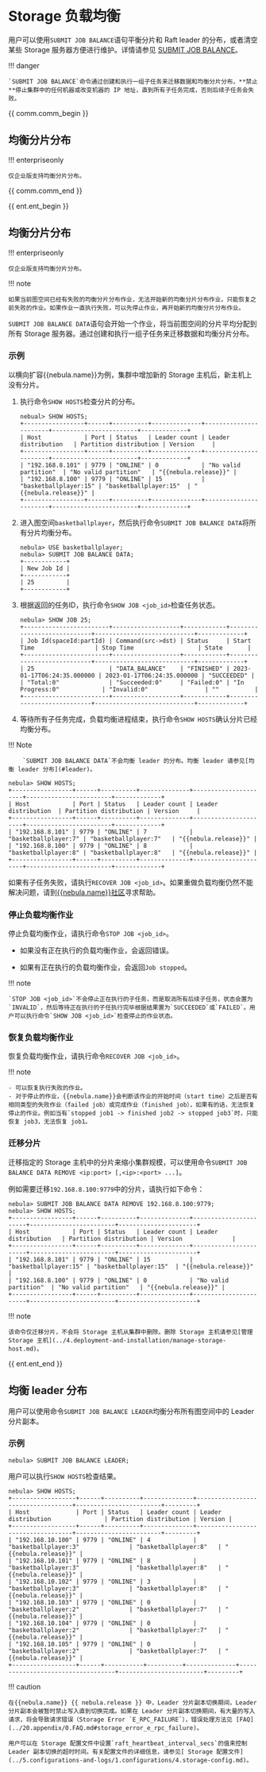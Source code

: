 # Storage 负载均衡

用户可以使用`SUBMIT JOB BALANCE`语句平衡分片和 Raft leader 的分布，或者清空某些 Storage 服务器方便进行维护。详情请参见 [SUBMIT JOB BALANCE](../synchronization-and-migration/2.balance-syntax.md)。

!!! danger

    `SUBMIT JOB BALANCE`命令通过创建和执行一组子任务来迁移数据和均衡分片分布，**禁止**停止集群中的任何机器或改变机器的 IP 地址，直到所有子任务完成，否则后续子任务会失败。

{{ comm.comm_begin }}
## 均衡分片分布

!!! enterpriseonly

    仅企业版支持均衡分片分布。
{{ comm.comm_end }}

{{ ent.ent_begin }}
## 均衡分片分布

!!! enterpriseonly

    仅企业版支持均衡分片分布。

!!! note

    如果当前图空间已经有失败的均衡分片分布作业，无法开始新的均衡分片分布作业，只能恢复之前失败的作业。如果作业一直执行失败，可以先停止作业，再开始新的均衡分片分布作业。

`SUBMIT JOB BALANCE DATA`语句会开始一个作业，将当前图空间的分片平均分配到所有 Storage 服务器。通过创建和执行一组子任务来迁移数据和均衡分片分布。

### 示例

以横向扩容{{nebula.name}}为例，集群中增加新的 Storage 主机后，新主机上没有分片。

1. 执行命令`SHOW HOSTS`检查分片的分布。

    ```ngql
    nebual> SHOW HOSTS;
    +-----------------+------+----------+--------------+-----------------------+------------------------+-------------+
    | Host            | Port | Status   | Leader count | Leader distribution   | Partition distribution | Version     |
    +-----------------+------+----------+--------------+-----------------------+------------------------+-------------+
    | "192.168.8.101" | 9779 | "ONLINE" | 0            | "No valid partition"  | "No valid partition"   | "{{nebula.release}}" |
    | "192.168.8.100" | 9779 | "ONLINE" | 15           | "basketballplayer:15" | "basketballplayer:15"  | "{{nebula.release}}" |
    +-----------------+------+----------+--------------+-----------------------+------------------------+-------------+
    ```

2. 进入图空间`basketballplayer`，然后执行命令`SUBMIT JOB BALANCE DATA`将所有分片均衡分布。

    ```ngql
    nebula> USE basketballplayer;
    nebula> SUBMIT JOB BALANCE DATA;
    +------------+
    | New Job Id |
    +------------+
    | 25         |
    +------------+
    ```

3. 根据返回的任务ID，执行命令`SHOW JOB <job_id>`检查任务状态。

    ```ngql
    nebula> SHOW JOB 25;
    +------------------------+-------------------+------------+----------------------------+----------------------------+-------------+
    | Job Id(spaceId:partId) | Command(src->dst) | Status     | Start Time                 | Stop Time                  | State       |
    +------------------------+-------------------+------------+----------------------------+----------------------------+-------------+
    | 25                     | "DATA_BALANCE"    | "FINISHED" | 2023-01-17T06:24:35.000000 | 2023-01-17T06:24:35.000000 | "SUCCEEDED" |
    | "Total:0"              | "Succeeded:0"     | "Failed:0" | "In Progress:0"            | "Invalid:0"                | ""          |
    +------------------------+-------------------+------------+----------------------------+----------------------------+-------------+
    ```

4. 等待所有子任务完成，负载均衡进程结束，执行命令`SHOW HOSTS`确认分片已经均衡分布。

  !!! Note

        `SUBMIT JOB BALANCE DATA`不会均衡 leader 的分布。均衡 leader 请参见[均衡 leader 分布](#leader)。

  ```ngql
  nebula> SHOW HOSTS;
  +-----------------+------+----------+--------------+----------------------+------------------------+-------------+
  | Host            | Port | Status   | Leader count | Leader distribution  | Partition distribution | Version     |
  +-----------------+------+----------+--------------+----------------------+------------------------+-------------+
  | "192.168.8.101" | 9779 | "ONLINE" | 7            | "basketballplayer:7" | "basketballplayer:7"   | "{{nebula.release}}" |
  | "192.168.8.100" | 9779 | "ONLINE" | 8            | "basketballplayer:8" | "basketballplayer:8"   | "{{nebula.release}}" |
  +-----------------+------+----------+--------------+----------------------+------------------------+-------------+
  ```

如果有子任务失败，请执行`RECOVER JOB <job_id>`。如果重做负载均衡仍然不能解决问题，请到[{{nebula.name}}社区](https://discuss.nebula-graph.com.cn/)寻求帮助。

### 停止负载均衡作业

停止负载均衡作业，请执行命令`STOP JOB <job_id>`。

- 如果没有正在执行的负载均衡作业，会返回错误。

- 如果有正在执行的负载均衡作业，会返回`Job stopped`。

!!! note

    `STOP JOB <job_id>`不会停止正在执行的子任务，而是取消所有后续子任务，状态会置为`INVALID`，然后等待正在执行的子任执行完毕根据结果置为`SUCCEEDED`或`FAILED`。用户可以执行命令`SHOW JOB <job_id>`检查停止的作业状态。

### 恢复负载均衡作业

恢复负载均衡作业，请执行命令`RECOVER JOB <job_id>`。

!!! note
  
    - 可以恢复执行失败的作业。
    - 对于停止的作业，{{nebula.name}}会判断该作业的开始时间（start time）之后是否有相同类型的失败作业（failed job）或完成作业（finished job），如果有的话，无法恢复停止的作业。例如当有`stopped job1 -> finished job2 -> stopped job3`时，只能恢复 job3，无法恢复 job1。

### 迁移分片

迁移指定的 Storage 主机中的分片来缩小集群规模，可以使用命令`SUBMIT JOB BALANCE DATA REMOVE <ip:port> [,<ip>:<port> ...]`。

例如需要迁移`192.168.8.100:9779`中的分片，请执行如下命令：

```ngql
nebula> SUBMIT JOB BALANCE DATA REMOVE 192.168.8.100:9779;
nebula> SHOW HOSTS;
+-----------------+------+----------+--------------+-----------------------+------------------------+----------------------+
| Host            | Port | Status   | Leader count | Leader distribution   | Partition distribution | Version              |
+-----------------+------+----------+--------------+-----------------------+------------------------+----------------------+
| "192.168.8.101" | 9779 | "ONLINE" | 15           | "basketballplayer:15" | "basketballplayer:15"  | "{{nebula.release}}" |
| "192.168.8.100" | 9779 | "ONLINE" | 0            | "No valid partition"  | "No valid partition"   | "{{nebula.release}}" |
+-----------------+------+----------+--------------+-----------------------+------------------------+----------------------+
```

!!! note

    该命令仅迁移分片，不会将 Storage 主机从集群中删除。删除 Storage 主机请参见[管理 Storage 主机](../4.deployment-and-installation/manage-storage-host.md)。

{{ ent.ent_end }}

<!-- 下面是注释内容
!!! danger

    `SUBMIT JOB BALANCE`命令通过创建和执行一组子任务来迁移数据和均衡分片分布，不要停止集群中的任何机器或改变机器的 IP 地址，直到所有子任务完成，否则后续子任务会失败。

## 均衡分片分布

### 示例

以横向扩容{{nebula.name}}为例，Zone 中增加新的 Storage 服务器后，新服务器上没有分片。

1. 将新增的 3 台 Storage 服务器加入集群，分别加入图空间`basketballplayer`所属的 Zone。关于 Zone 的介绍请参见[管理逻辑机架（Zone）](../4.deployment-and-installation/5.zone.md)。

  ```ngql
  nebual> ADD HOSTS 192.168.10.103:9779 INTO ZONE "zone1";
  nebual> ADD HOSTS 192.168.10.104:9779 INTO ZONE "zone2";
  nebual> ADD HOSTS 192.168.10.105:9779 INTO ZONE "zone3";
  ```

2. 执行命令 [`SHOW HOSTS`](../3.ngql-guide/7.general-query-statements/6.show/6.show-hosts.md) 检查分片的分布。

  ```ngql
  nebual> SHOW HOSTS;
  +------------------+------+----------+--------------+-----------------------------------+------------------------+---------+
  | Host             | Port | Status   | Leader count | Leader distribution               | Partition distribution | Version |
  +------------------+------+----------+--------------+-----------------------------------+------------------------+---------+
  | "192.168.10.100" | 9779 | "ONLINE" | 4            | "basketballplayer:4"              | "basketballplayer:15"  | "{{nebula.release}}" |
  | "192.168.10.101" | 9779 | "ONLINE" | 8            | "basketballplayer:8"              | "basketballplayer:15"  | "{{nebula.release}}" |
  | "192.168.10.102" | 9779 | "ONLINE" | 3            | "basketballplayer:3"              | "basketballplayer:15"  | "{{nebula.release}}" |
  | "192.168.10.103" | 9779 | "ONLINE" | 0            | "No valid partition"              | "No valid partition"   | "{{nebula.release}}" |
  | "192.168.10.104" | 9779 | "ONLINE" | 0            | "No valid partition"              | "No valid partition"   | "{{nebula.release}}" |
  | "192.168.10.105" | 9779 | "ONLINE" | 0            | "No valid partition"              | "No valid partition"   | "{{nebula.release}}" |
  +------------------+------+----------+--------------+-----------------------------------+------------------------+---------+
  ```

1. 执行命令`BALANCE IN ZONE`将当前图空间内每个 Zone 内部的分片均衡分布。

  ```ngql
  nebula> USE basketballplayer;
  nebula> BALANCE IN ZONE;
  +------------+
  | New Job Id |
  +------------+
  | 30         |
  +------------+
  ```

4. 根据返回的作业 ID，执行命令`SHOW JOB <job_id>`检查作业状态。

  ```ngql
  nebula> SHOW JOB 30;
  +-------------------------+--------------------------------------------+-------------+---------------------------------+---------------------------------+-------------+
  | Job Id(spaceId:partId)  | Command(src->dst)                          | Status      | Start Time                      | Stop Time                       | Error Code  |
  +-------------------------+--------------------------------------------+-------------+---------------------------------+---------------------------------+-------------+
  | 30                      | "DATA_BALANCE"                             | "FINISHED"  | "2022-01-12T02:27:00.000000000" | "2022-01-12T02:30:31.000000000" | "SUCCEEDED" |
  | "30, 23:1"              | "192.168.10.100:9779->192.168.10.103:9779" | "SUCCEEDED" | 2022-01-12T02:27:00.000000      | 2022-01-12T02:27:30.000000      | "SUCCEEDED" |
  | "30, 23:2"              | "192.168.10.100:9779->192.168.10.103:9779" | "SUCCEEDED" | 2022-01-12T02:27:00.000000      | 2022-01-12T02:27:01.000000      | "SUCCEEDED" |
  ......
  | "Total:21"              | "Succeeded:21"                             | "Failed:0"  | "In Progress:0"                 | "Invalid:0"                     | ""          |
  +-------------------------+--------------------------------------------+-------------+---------------------------------+---------------------------------+-------------+
  ```

5. 等待所有子任务完成，负载均衡进程结束，执行命令`SHOW HOSTS`确认分片已经均衡分布。

  !!! Note

        `BALANCE IN ZONE`不会均衡 leader 的分布。均衡 leader 请参见[均衡 leader 分布](#leader)。

  ```ngql
  nebula> SHOW HOSTS;
  +------------------+------+----------+--------------+-----------------------------------+------------------------+---------+
  | Host             | Port | Status   | Leader count | Leader distribution               | Partition distribution | Version |
  +------------------+------+----------+--------------+-----------------------------------+------------------------+---------+
  | "192.168.10.100" | 9779 | "ONLINE" | 4            | "basketballplayer:4"              | "basketballplayer:8"   | "{{nebula.release}}" |
  | "192.168.10.101" | 9779 | "ONLINE" | 8            | "basketballplayer:8"              | "basketballplayer:8"   | "{{nebula.release}}" |
  | "192.168.10.102" | 9779 | "ONLINE" | 3            | "basketballplayer:3"              | "basketballplayer:8"   | "{{nebula.release}}" |
  | "192.168.10.103" | 9779 | "ONLINE" | 0            | "No valid partition"              | "basketballplayer:7"   | "{{nebula.release}}" |
  | "192.168.10.104" | 9779 | "ONLINE" | 0            | "No valid partition"              | "basketballplayer:7"   | "{{nebula.release}}" |
  | "192.168.10.105" | 9779 | "ONLINE" | 0            | "No valid partition"              | "basketballplayer:7"   | "{{nebula.release}}" |
  +------------------+------+-----------+----------+--------------+-----------------------------------+------------------------+---------+
  ```

如果有子任务失败，请重启作业，详情参见[作业管理](../3.ngql-guide/4.job-statements.md)。如果重做负载均衡仍然不能解决问题，请到 [{{nebula.name}}社区](https://discuss.nebula-graph.com.cn/)寻求帮助。

## 停止负载均衡作业

停止负载均衡作业，请执行命令`STOP JOB <job_id>`。

- 如果没有正在执行的负载均衡作业，会返回错误。

- 如果有正在执行的负载均衡作业，会返回`Job stopped`。

!!! note

    - `STOP JOB <job_id>`不会停止正在执行的子任务，而是取消所有后续子任务，状态会置为`INVALID`，然后等待正在执行的子任执行完毕根据结果置为`SUCCEEDED`或`FAILED`。用户可以执行命令`SHOW JOB <job_id>`检查停止的作业状态。
    - 宕机重启后，作业状态变为`QUEUE`，子任务如果之前是`INVALID`或`FAILED`，状态会置为`IN_PROGRESS`，如果是`IN_PROGRESS`或`SUCCEEDED`则保持不变。

一旦所有子任务都完成或停止，用户可以再次执行命令`RECOVER JOB <job_id>`重启作业，子任务按原有的状态继续执行。

## 移除 Storage 服务器

移除指定的 Storage 服务器来缩小集群规模，可以使用命令`BALANCE IN ZONE REMOVE <ip>:<port> [,<ip>:<port> ...]`将指定 Storage 服务器清空，然后使用命令`DROP HOSTS <ip>:<port> [,<ip>:<port> ...]`将指定 Storage 服务器移除。

### 示例

如果需要移除以下两台 Storage 服务器。

|IP 地址|端口|
|:---|:---|
|192.168.10.104|9779|
|192.168.10.105|9779|

1. 执行如下命令清空指定 Storage 服务器：

  ```ngql
  nebula> BALANCE IN ZONE REMOVE 192.168.10.104:9779,192.168.10.105:9779;
  ```

2. 等待作业完成后，执行如下命令移除指定 Storage 服务：

  ```ngql
  nebula> DROP HOSTS 192.168.10.104:9779,192.168.10.105:9779;
  ```
-->
## 均衡 leader 分布

用户可以使用命令`SUBMIT JOB BALANCE LEADER`均衡分布所有图空间中的 Leader 分片副本。

### 示例

```ngql
nebula> SUBMIT JOB BALANCE LEADER;
```

用户可以执行`SHOW HOSTS`检查结果。

```ngql
nebula> SHOW HOSTS;
+------------------+------+----------+--------------+-----------------------------------+------------------------+---------+
| Host             | Port | Status   | Leader count | Leader distribution               | Partition distribution | Version |
+------------------+------+----------+--------------+-----------------------------------+------------------------+---------+
| "192.168.10.100" | 9779 | "ONLINE" | 4            | "basketballplayer:3"              | "basketballplayer:8"   | "{{nebula.release}}" |
| "192.168.10.101" | 9779 | "ONLINE" | 8            | "basketballplayer:3"              | "basketballplayer:8"   | "{{nebula.release}}" |
| "192.168.10.102" | 9779 | "ONLINE" | 3            | "basketballplayer:3"              | "basketballplayer:8"   | "{{nebula.release}}" |
| "192.168.10.103" | 9779 | "ONLINE" | 0            | "basketballplayer:2"              | "basketballplayer:7"   | "{{nebula.release}}" |
| "192.168.10.104" | 9779 | "ONLINE" | 0            | "basketballplayer:2"              | "basketballplayer:7"   | "{{nebula.release}}" |
| "192.168.10.105" | 9779 | "ONLINE" | 0            | "basketballplayer:2"              | "basketballplayer:7"   | "{{nebula.release}}" |
+------------------+------+-----------+----------+--------------+-----------------------------------+------------------------+---------+
```

!!! caution

    在{{nebula.name}} {{ nebula.release }} 中，Leader 分片副本切换期间，Leader 分片副本会被暂时禁止写入直到切换完成。如果在 Leader 分片副本切换期间，有大量的写入请求，将会导致请求错误（Storage Error `E_RPC_FAILURE`），错误处理方法见 [FAQ](../20.appendix/0.FAQ.md#storage_error_e_rpc_failure)。
    
    用户可以在 Storage 配置文件中设置`raft_heartbeat_interval_secs`的值来控制 Leader 副本切换的超时时间。有关配置文件的详细信息，请参见[ Storage 配置文件](../5.configurations-and-logs/1.configurations/4.storage-config.md)。

